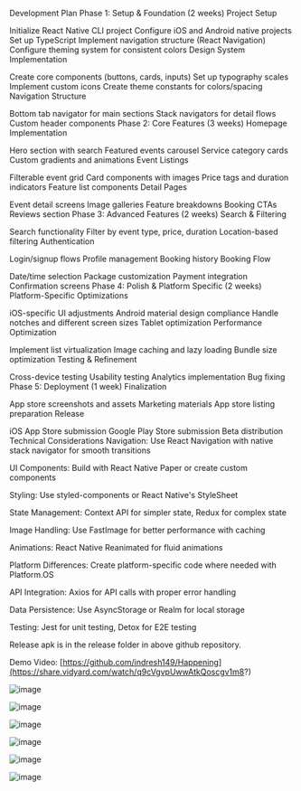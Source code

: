

Development Plan
Phase 1: Setup & Foundation (2 weeks)
Project Setup

Initialize React Native CLI project
Configure iOS and Android native projects
Set up TypeScript
Implement navigation structure (React Navigation)
Configure theming system for consistent colors
Design System Implementation

Create core components (buttons, cards, inputs)
Set up typography scales
Implement custom icons
Create theme constants for colors/spacing
Navigation Structure

Bottom tab navigator for main sections
Stack navigators for detail flows
Custom header components
Phase 2: Core Features (3 weeks)
Homepage Implementation

Hero section with search
Featured events carousel
Service category cards
Custom gradients and animations
Event Listings

Filterable event grid
Card components with images
Price tags and duration indicators
Feature list components
Detail Pages

Event detail screens
Image galleries
Feature breakdowns
Booking CTAs
Reviews section
Phase 3: Advanced Features (2 weeks)
Search & Filtering

Search functionality
Filter by event type, price, duration
Location-based filtering
Authentication

Login/signup flows
Profile management
Booking history
Booking Flow

Date/time selection
Package customization
Payment integration
Confirmation screens
Phase 4: Polish & Platform Specific (2 weeks)
Platform-Specific Optimizations

iOS-specific UI adjustments
Android material design compliance
Handle notches and different screen sizes
Tablet optimization
Performance Optimization

Implement list virtualization
Image caching and lazy loading
Bundle size optimization
Testing & Refinement

Cross-device testing
Usability testing
Analytics implementation
Bug fixing
Phase 5: Deployment (1 week)
Finalization

App store screenshots and assets
Marketing materials
App store listing preparation
Release

iOS App Store submission
Google Play Store submission
Beta distribution
Technical Considerations
Navigation: Use React Navigation with native stack navigator for smooth transitions

UI Components: Build with React Native Paper or create custom components

Styling: Use styled-components or React Native's StyleSheet

State Management: Context API for simpler state, Redux for complex state

Image Handling: Use FastImage for better performance with caching

Animations: React Native Reanimated for fluid animations

Platform Differences: Create platform-specific code where needed with Platform.OS

API Integration: Axios for API calls with proper error handling

Data Persistence: Use AsyncStorage or Realm for local storage

Testing: Jest for unit testing, Detox for E2E testing




Release apk is in the release folder in above github repository.

Demo Video: [https://github.com/indresh149/Happening](https://share.vidyard.com/watch/q9cVgvpUwwAtkQoscgv1m8?)

![image](https://github.com/user-attachments/assets/794618b4-9f62-4928-a31d-a90a111218a7)

![image](https://github.com/user-attachments/assets/c17f74fd-1d86-4fd8-94f7-d1203ee082db)

![image](https://github.com/user-attachments/assets/ea1fe170-7de0-41c1-83eb-46569542b9c0)

![image](https://github.com/user-attachments/assets/be66c924-600e-417d-897d-4d407d2b3d63)

![image](https://github.com/user-attachments/assets/d4a85702-fefc-4c39-9534-63ae9feb39a1)

![image](https://github.com/user-attachments/assets/2cacef5c-f005-4563-b50d-f202d95d5d4a)





